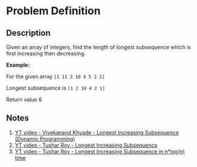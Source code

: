 # Problem Definition

## Description

Given an array of integers, find the length of longest subsequence which is first increasing then decreasing.

**Example:**

For the given array `[1 11 2 10 4 5 2 1]`

Longest subsequence is `[1 2 10 4 2 1]`

Return value 6

## Notes

1. [YT video - Vivekanand Khyade - Longest Increasing Subsequence (Dynamic Programming)](https://www.youtube.com/watch?v=E6us4nmXTHs)
1. [YT video - Tushar Roy - Longest Increasing Subsequence](https://www.youtube.com/watch?v=CE2b_-XfVDk)
1. [YT video - Tushar Roy - Longest Increasing Subsequence in n*log(n) time](https://www.youtube.com/watch?v=S9oUiVYEq7E)